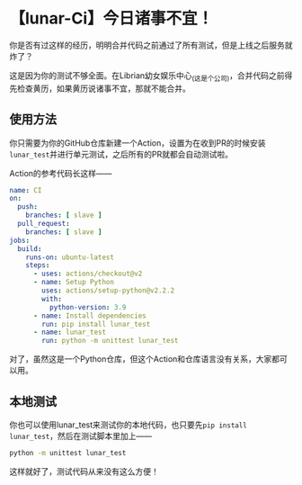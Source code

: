 # 【lunar-Ci】今日诸事不宜！

你是否有过这样的经历，明明合并代码之前通过了所有测试，但是上线之后服务就炸了？

这是因为你的测试不够全面。在Librian幼女娱乐中心<sub>(这是个公司)</sub>，合并代码之前得先检查黄历，如果黄历说诸事不宜，那就不能合并。


## 使用方法

你只需要为你的GitHub仓库新建一个Action，设置为在收到PR的时候安装`lunar_test`并进行单元测试，之后所有的PR就都会自动测试啦。

Action的参考代码长这样——

```yaml
name: CI
on:
  push:
    branches: [ slave ]
  pull_request:
    branches: [ slave ]
jobs:
  build:
    runs-on: ubuntu-latest
    steps:
      - uses: actions/checkout@v2
      - name: Setup Python
        uses: actions/setup-python@v2.2.2
        with:
          python-version: 3.9
      - name: Install dependencies
        run: pip install lunar_test
      - name: lunar_test
        run: python -m unittest lunar_test
```

对了，虽然这是一个Python仓库，但这个Action和仓库语言没有关系，大家都可以用。


## 本地测试

你也可以使用lunar_test来测试你的本地代码，也只要先`pip install lunar_test`，然后在测试脚本里加上——

```sh
python -m unittest lunar_test
```

这样就好了，测试代码从来没有这么方便！

